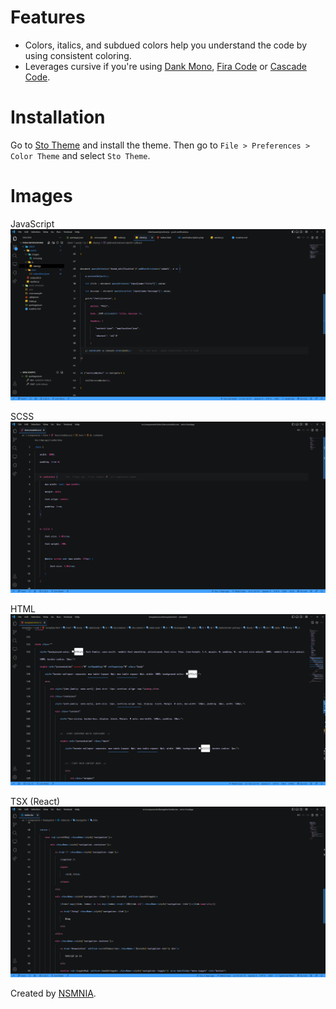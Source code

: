 # Features
- Colors, italics, and subdued colors help you understand the code by using consistent coloring.
- Leverages cursive if you're using [Dank Mono](https://philpl.gumroad.com/l/dank-mono), [Fira Code](https://github.com/tonsky/FiraCode) or [Cascade Code](https://github.com/microsoft/cascadia-code).

# Installation
Go to [Sto Theme](https://marketplace.visualstudio.com/items?itemName=NSMNIA.sto-theme) and install the theme. Then go to `File > Preferences > Color Theme` and select `Sto Theme`.

# Images
JavaScript
![JavaScript](./images/js.png)

SCSS
![SCSS](./images/scss.png)

HTML
![HTML](./images/html.png)

TSX (React)
![TSX](./images/tsx.png)


Created by [NSMNIA](https://github.com/NSMNIA).

